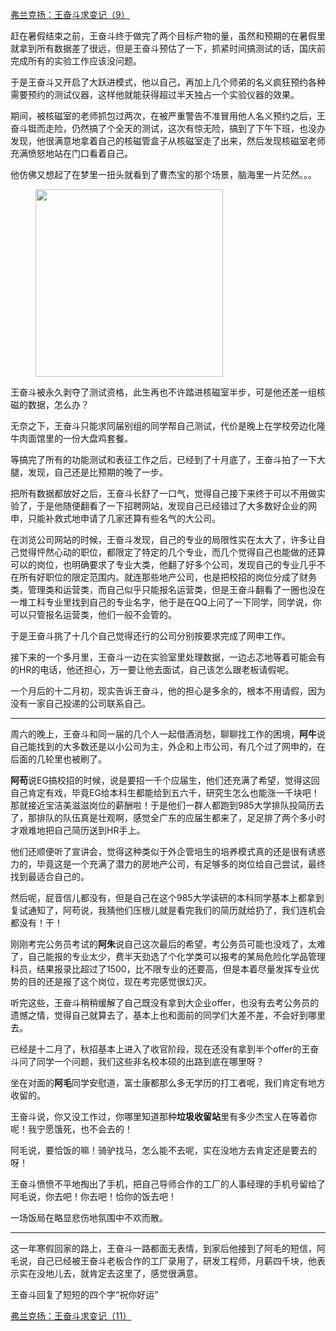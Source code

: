 <p></p><a href="https://zhuanlan.zhihu.com/p/60665453" data-draft-node="block" data-draft-type="link-card" data-image="https://pic4.zhimg.com/v2-8319f12785f9940707b4129cac504447_180x120.jpg" data-image-width="627" data-image-height="298" class="internal">弗兰克扬：王奋斗求变记（9）</a><p>赶在暑假结束之前，王奋斗终于做完了两个目标产物的量，虽然和预期的在暑假里就拿到所有数据差了很远，但是王奋斗预估了一下，抓紧时间搞测试的话，国庆前完成所有的实验工作应该没问题。</p><p>于是王奋斗又开启了大跃进模式，他以自己，再加上几个师弟的名义疯狂预约各种需要预约的测试仪器，这样他就能获得超过半天独占一个实验仪器的效果。</p><p>期间，被核磁室的老师抓包过两次，在被严重警告不准冒用他人名义预约之后，王奋斗铤而走险，仍然搞了个全天的测试，这次有惊无险，搞到了下午下班，也没办发现，他很满意地拿着自己的核磁管盒子从核磁室走了出来，然后发现核磁室老师充满愤怒地站在门口看着自己。</p><p>他仿佛又想起了在梦里一扭头就看到了曹杰宝的那个场景，脑海里一片茫然。。。</p><figure data-size="normal"><img src="https://pic3.zhimg.com/v2-9853434f5636eb31862b3be7955298da_b.gif" data-caption="" data-size="normal" data-rawwidth="300" data-rawheight="300" data-thumbnail="https://pic3.zhimg.com/v2-9853434f5636eb31862b3be7955298da_b.jpg" class="content_image" width="300"/></figure><p>王奋斗被永久剥夺了测试资格，此生再也不许踏进核磁室半步，可是他还差一组核磁的数据，怎么办？</p><p>无奈之下，王奋斗只能求同届别组的同学帮自己测试，代价是晚上在学校旁边化隆牛肉面馆里的一份大盘鸡套餐。</p><p>等搞完了所有的功能测试和表征工作之后，已经到了十月底了，王奋斗拍了一下大腿，发现，自己还是比预期的晚了一步。</p><p>把所有数据都放好之后，王奋斗长舒了一口气，觉得自己接下来终于可以不用做实验了，于是他随便翻看了一下招聘网站，发现自己已经错过了大多数好企业的网申，只能补救式地申请了几家还算有些名气的大公司。</p><p>在浏览公司网站的时候，王奋斗发现，自己的专业的局限性实在太大了，许多让自己觉得怦然心动的职位，都限定了特定的几个专业，而几个觉得自己也能做的还算可以的岗位，也明确要求了专业大类，他翻了好多个公司，发现自己的专业几乎不在所有好职位的限定范围内。就连那些地产公司，也是把校招的岗位分成了财务类，管理类和运营类，而自己似乎只能报名运营类，但是王奋斗翻看了一圈也没在一堆工科专业里找到自己的专业名字，他于是在QQ上问了一下同学，同学说，你可以只管报名运营类，他们一般不会管的。</p><p>于是王奋斗挑了十几个自己觉得还行的公司分别按要求完成了网申工作。</p><p>接下来的一个多月里，王奋斗一边在实验室里处理数据，一边忐忑地等着可能会有的HR的电话，他还担心，万一要让他去面试，自己该怎么跟老板请假呢。</p><p>一个月后的十二月初，现实告诉王奋斗，他的担心是多余的，根本不用请假，因为没有一家自己投递的公司联系自己。</p><hr/><p>周六的晚上，王奋斗和同一届的几个人一起借酒消愁，聊聊找工作的困境，<b>阿牛</b>说自己能找到的大多数还是以小公司为主，外企和上市公司，有几个过了网申的，在后面的几轮里也被刷了。</p><p><b>阿苟</b>说EG搞校招的时候，说是要招一千个应届生，他们还充满了希望，觉得这回自己肯定有戏，毕竟EG给本科生都能给到五六千，研究生怎么也能涨一千块吧！那就接近宝洁美滋滋岗位的薪酬啦！于是他们一群人都跑到985大学排队投简历去了，那排队的队伍真是壮观啊，感觉全广东的应届生都来了，足足排了两个多小时才艰难地把自己简历送到HR手上。</p><p>他们还顺便听了宣讲会，觉得这种类似于外企管培生的培养模式真的还是很有诱惑力的，毕竟这是一个充满了潜力的房地产公司，有足够多的岗位给自己尝试，最终找到最适合自己的。</p><p>然后呢，屁音信儿都没有，但是自己在这个985大学读研的本科同学基本上都拿到复试通知了，阿苟说，我猜他们压根儿就是看完我们的简历就给扔了，我们连机会都没有！干！</p><p>刚刚考完公务员考试的<b>阿朱</b>说自己这次最后的希望，考公务员可能也没戏了，太难了，自己能报的专业太少，费半天劲选了个化学类可以报考的某局危险化学品管理科员，结果报录比超过了1500，比不限专业的还要高，但是本着尽量发挥专业优势的目的还是报了这个岗位，现在考完感觉很幻灭。</p><p>听完这些，王奋斗稍稍缓解了自己既没有拿到大企业offer，也没有去考公务员的遗憾之情，觉得自己就算去了，基本上也和面前的同学们大差不差，不会好到哪里去。</p><p>已经是十二月了，秋招基本上进入了收官阶段，现在还没有拿到半个offer的王奋斗问了同学一个问题，我们这些非名校本硕的出路到底在哪里呀？</p><p>坐在对面的<b>阿毛</b>同学安慰道，富士康都那么多无学历的打工者呢，我们肯定有地方收留的。</p><p>王奋斗说，你又没工作过，你哪里知道那种<b>垃圾收留站</b>里有多少杰宝人在等着你呢！我宁愿饿死，也不会去的！</p><p>阿毛说，要恰饭的嘛！骑驴找马，怎么能不去呢，实在没地方去肯定还是要去的呀！</p><p>王奋斗愤愤不平地掏出了手机，把自己导师合作的工厂的人事经理的手机号留给了阿毛说，你去吧！你去吧！恰你的饭去吧！</p><p>一场饭局在略显悲伤地氛围中不欢而散。</p><hr/><p>这一年寒假回家的路上，王奋斗一路都面无表情，到家后他接到了阿毛的短信，阿毛说，自己已经被王奋斗老板合作的工厂录用了，研发工程师，月薪四千块，他表示实在没地儿去，就肯定去这里了，感觉很满意。</p><p>王奋斗回复了短短的四个字“祝你好运”</p><a href="https://zhuanlan.zhihu.com/p/60961370" data-draft-node="block" data-draft-type="link-card" data-image="https://pic2.zhimg.com/v2-3aee1ed4e7e900d06b7748ed7c7686e9_180x120.jpg" data-image-width="736" data-image-height="329" class="internal">弗兰克扬：王奋斗求变记（11）</a><p></p>